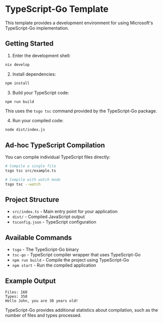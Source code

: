 # TypeScript-Go Template

This template provides a development environment for using Microsoft's TypeScript-Go implementation.

## Getting Started

1. Enter the development shell:

```bash
nix develop
```

2. Install dependencies:

```bash
npm install
```

3. Build your TypeScript code:

```bash
npm run build
```
This uses the `tsgo tsc` command provided by the TypeScript-Go package.

4. Run your compiled code:

```bash
node dist/index.js
```

## Ad-hoc TypeScript Compilation

You can compile individual TypeScript files directly:

```bash
# Compile a single file
tsgo tsc src/example.ts

# Compile with watch mode
tsgo tsc --watch
```

## Project Structure

* `src/index.ts` - Main entry point for your application
* `dist/` - Compiled JavaScript output
* `tsconfig.json` - TypeScript configuration

## Available Commands

* `tsgo` - The TypeScript-Go binary
* `tsc-go` - TypeScript compiler wrapper that uses TypeScript-Go
* `npm run build` - Compile the project using TypeScript-Go
* `npm start` - Run the compiled application

## Example Output

```
Files: 160
Types: 358
Hello John, you are 30 years old!
```

TypeScript-Go provides additional statistics about compilation, such as the number of files and types processed.